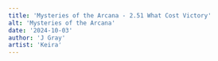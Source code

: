 ```yaml
---
title: 'Mysteries of the Arcana - 2.51 What Cost Victory'
alt: 'Mysteries of the Arcana'
date: '2024-10-03'
author: 'J Gray'
artist: 'Keira'
---
```

